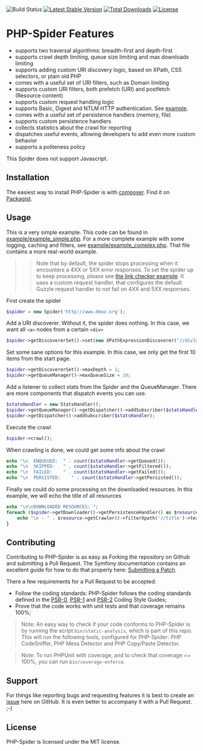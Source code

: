 ![Build Status](https://github.com/mvdbos/php-spider/workflows/PHP-Spider/badge.svg?branch=master)
[![Latest Stable Version](https://poser.pugx.org/vdb/php-spider/v)](https://packagist.org/packages/vdb/php-spider)
[![Total Downloads](https://poser.pugx.org/vdb/php-spider/downloads)](https://packagist.org/packages/vdb/php-spider)
[![License](https://poser.pugx.org/vdb/php-spider/license)](https://packagist.org/packages/vdb/php-spider)


PHP-Spider Features
======
- supports two traversal algorithms: breadth-first and depth-first
- supports crawl depth limiting, queue size limiting and max downloads limiting
- supports adding custom URI discovery logic, based on XPath, CSS selectors, or plain old PHP
- comes with a useful set of URI filters, such as Domain limiting
- supports custom URI filters, both prefetch (URI) and postfetch (Resource content)
- supports custom request handling logic
- supports Basic, Digest and NTLM HTTP authentication. See [example](example/example_basic_auth.php).
- comes with a useful set of persistence handlers (memory, file)
- supports custom persistence handlers
- collects statistics about the crawl for reporting
- dispatches useful events, allowing developers to add even more custom behavior
- supports a politeness policy

This Spider does not support Javascript.

Installation
------------
The easiest way to install PHP-Spider is with [composer](https://getcomposer.org/).  Find it on [Packagist](https://packagist.org/packages/vdb/php-spider).

Usage
-----
This is a very simple example. This code can be found in [example/example_simple.php](example/example_simple.php). For a more complete example with some logging, caching and filters, see [example/example_complex.php](example/example_complex.php). That file contains a more real-world example.

>> Note that by default, the spider stops processing when it encounters a 4XX or 5XX error responses. To set the spider up to keep processing, please see [the link checker example](https://github.com/mvdbos/php-spider/blob/master/example/example_link_check.php). It uses a custom request handler, that configures the default Guzzle request handler to not fail on 4XX and 5XX responses. 

First create the spider
```php
$spider = new Spider('http://www.dmoz.org');
```
Add a URI discoverer. Without it, the spider does nothing. In this case, we want all `<a>` nodes from a certain `<div>`

```php
$spider->getDiscovererSet()->set(new XPathExpressionDiscoverer("//div[@id='catalogs']//a"));
```
Set some sane options for this example. In this case, we only get the first 10 items from the start page.

```php
$spider->getDiscovererSet()->maxDepth = 1;
$spider->getQueueManager()->maxQueueSize = 10;
```
Add a listener to collect stats from the Spider and the QueueManager.
There are more components that dispatch events you can use.

```php
$statsHandler = new StatsHandler();
$spider->getQueueManager()->getDispatcher()->addSubscriber($statsHandler);
$spider->getDispatcher()->addSubscriber($statsHandler);
```
Execute the crawl

```php
$spider->crawl();
```
When crawling is done, we could get some info about the crawl
```php
echo "\n  ENQUEUED:  " . count($statsHandler->getQueued());
echo "\n  SKIPPED:   " . count($statsHandler->getFiltered());
echo "\n  FAILED:    " . count($statsHandler->getFailed());
echo "\n  PERSISTED:    " . count($statsHandler->getPersisted());
```
Finally we could do some processing on the downloaded resources. In this example, we will echo the title of all resources
```php
echo "\n\nDOWNLOADED RESOURCES: ";
foreach ($spider->getDownloader()->getPersistenceHandler() as $resource) {
    echo "\n - " . $resource->getCrawler()->filterXpath('//title')->text();
}

```
Contributing
------------
Contributing to PHP-Spider is as easy as Forking the repository on Github and submitting a Pull Request.
The Symfony documentation contains an excellent guide for how to do that properly here: [Submitting a Patch](http://symfony.com/doc/current/contributing/code/patches.html#step-1-setup-your-environment).

There a few requirements for a Pull Request to be accepted:
- Follow the coding standards: PHP-Spider follows the coding standards defined in the [PSR-0](https://github.com/php-fig/fig-standards/blob/master/accepted/PSR-0.md), [PSR-1](https://github.com/php-fig/fig-standards/blob/master/accepted/PSR-1-basic-coding-standard.md) and [PSR-2](https://github.com/php-fig/fig-standards/blob/master/accepted/PSR-2-coding-style-guide.md) Coding Style Guides;
- Prove that the code works with unit tests and that coverage remains 100%;

> Note: An easy way to check if your code conforms to PHP-Spider is by running the script `bin/static-analysis`, which is part of this repo. This will run the following tools, configured for PHP-Spider: PHP CodeSniffer, PHP Mess Detector and PHP Copy/Paste Detector.  

> Note: To run PHPUnit with coverage, and to check that coverage == 100%, you can run `bin/coverage-enforce`.

Support
-------
For things like reporting bugs and requesting features it is best to create an [issue](https://github.com/mvdbos/php-spider/issues) here on GitHub. It is even better to accompany it with a Pull Request. ;-)

License
-------
PHP-Spider is licensed under the MIT license.
